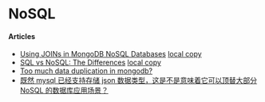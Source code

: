 # NoSQL

#### Articles
* [Using JOINs in MongoDB NoSQL Databases](https://www.sitepoint.com/using-joins-in-mongodb-nosql-databases/) [local copy](local-copy/Using-JOINs-in-MongoDB-NoSQL-Databases.html)
* [SQL vs NoSQL: The Differences](https://www.sitepoint.com/sql-vs-nosql-differences/) [local copy](local-copy/SQL-vs-NoSQL-The-Differences.html)
* [Too much data duplication in mongodb?](https://stackoverflow.com/questions/4010032/too-much-data-duplication-in-mongodb)
* [既然 mysql 已经支持存储 json 数据类型，这是不是意味着它可以顶替大部分 NoSQL 的数据库应用场景？](https://us.v2ex.com/t/732391)
